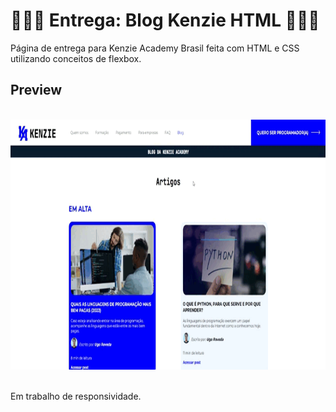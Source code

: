 <h1>👨🏻‍💻 Entrega: Blog Kenzie HTML 👨🏻‍💻</h1>

Página de entrega para Kenzie Academy Brasil feita com HTML e CSS utilizando conceitos de flexbox.

<h2>Preview</h2>
<br>
<div> <img src='assets/img/Blog_Kenzie_Full.gif' height='400'> </div>
<br>

Em trabalho de responsividade.

